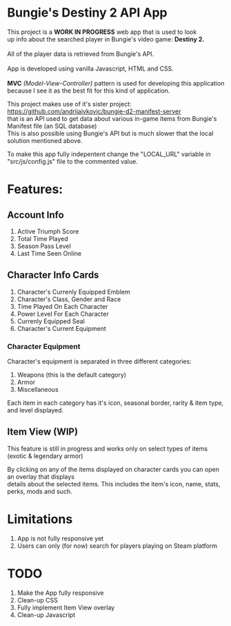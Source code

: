 # Bungie's Destiny 2 API App

This project is a **WORK IN PROGRESS** web app that is used to look<br> up info about the  searched player in Bungie's video game: **Destiny 2.**<br>
<br>
All of the player data is retrieved from Bungie's API.
<br>
<br>
App is developed using vanilla Javascript, HTML and CSS.<br><br>
**MVC** _(Model-View-Controller)_ pattern is used for developing this application<br>
because I see it as the best fit for this kind of application.

This project makes use of it's sister project: https://github.com/andrijaivkovic/bungie-d2-manifest-server <br>
that is an API used to get data about various in-game items from Bungie's Manifest file (an SQL database)<br>
This is also possible using Bungie's API but is much slower that the local solution mentioned above.<br>

To make this app fully indepentent change the "LOCAL_URL" variable in "src/js/config.js" file to the commented value.

# Features:
## Account Info
1) Active Triumph Score<br>
2) Total Time Played<br>
3) Season Pass Level<br>
4) Last Time Seen Online

## Character Info Cards
1) Character's Currenly Equipped Emblem
2) Character's Class, Gender and Race
3) Time Played On Each Character
4) Power Level For Each Character
5) Currenly Equipped Seal
6) Character's Current Equipment

### Character Equipment
Character's equipment is separated in three different categories:
1) Weapons (this is the default category)
2) Armor
3) Miscellaneous

Each item in each category has it's icon, seasonal border, rarity & item type, and level displayed.

## Item View (WIP)
This feature is still in progress and works only on select types of items (exotic & legendary armor)

By clicking on any of the items displayed on character cards you can open an overlay that displays<br>
details about the selected items. This includes the item's icon, name, stats, perks, mods and such.

# Limitations
1) App is not fully responsive yet 
2) Users can only (for now) search for players playing on Steam platform

# TODO
1) Make the App fully responsive
1) Clean-up CSS
2) Fully implement Item View overlay
3) Clean-up Javascript


